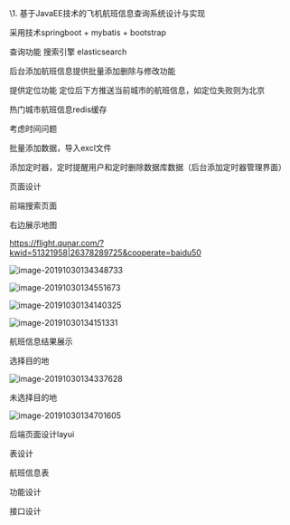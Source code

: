 \1. 基于JavaEE技术的飞机航班信息查询系统设计与实现

采用技术springboot + mybatis + bootstrap

查询功能  搜索引擎  elasticsearch

后台添加航班信息提供批量添加删除与修改功能

提供定位功能    定位后下方推送当前城市的航班信息，如定位失败则为北京

热门城市航班信息redis缓存

考虑时间问题

批量添加数据，导入excl文件

添加定时器，定时提醒用户和定时删除数据库数据（后台添加定时器管理界面）







页面设计

前端搜索页面

右边展示地图

 https://flight.qunar.com/?kwid=51321958|26378289725&cooperate=baidu50 



![image-20191030134348733](C:\Users\heitaoIT\AppData\Roaming\Typora\typora-user-images\image-20191030134348733.png)

![image-20191030134551673](C:\Users\heitaoIT\AppData\Roaming\Typora\typora-user-images\image-20191030134551673.png)



![image-20191030134140325](C:\Users\heitaoIT\AppData\Roaming\Typora\typora-user-images\image-20191030134140325.png)

![image-20191030134151331](C:\Users\heitaoIT\AppData\Roaming\Typora\typora-user-images\image-20191030134151331.png)

航班信息结果展示

选择目的地

![image-20191030134337628](C:\Users\heitaoIT\AppData\Roaming\Typora\typora-user-images\image-20191030134337628.png)

未选择目的地

![image-20191030134701605](C:\Users\heitaoIT\AppData\Roaming\Typora\typora-user-images\image-20191030134701605.png)



后端页面设计layui







表设计

航班信息表







功能设计











接口设计